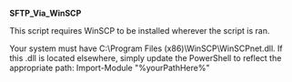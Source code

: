 **SFTP_Via_WinSCP**

This script requires WinSCP to be installed wherever the script is ran. 

Your system must have C:\Program Files (x86)\WinSCP\WinSCPnet.dll. If this .dll is located elsewhere, simply update the PowerShell to reflect the appropriate path:
	Import-Module "%yourPathHere%"


